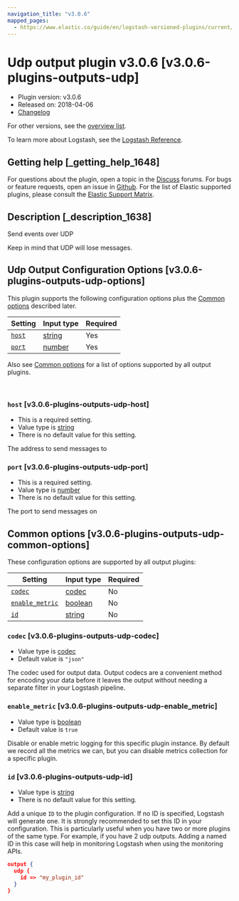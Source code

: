 ```yaml
---
navigation_title: "v3.0.6"
mapped_pages:
  - https://www.elastic.co/guide/en/logstash-versioned-plugins/current/v3.0.6-plugins-outputs-udp.html
---
```


# Udp output plugin v3.0.6 [v3.0.6-plugins-outputs-udp]


* Plugin version: v3.0.6
* Released on: 2018-04-06
* [Changelog](https://github.com/logstash-plugins/logstash-output-udp/blob/v3.0.6/CHANGELOG.md)

For other versions, see the [overview list](output-udp-index.md).

To learn more about Logstash, see the [Logstash Reference](logstash://reference/index.md).

## Getting help [_getting_help_1648]

For questions about the plugin, open a topic in the [Discuss](http://discuss.elastic.co) forums. For bugs or feature requests, open an issue in [Github](https://github.com/logstash-plugins/logstash-output-udp). For the list of Elastic supported plugins, please consult the [Elastic Support Matrix](https://www.elastic.co/support/matrix#matrix_logstash_plugins).


## Description [_description_1638]

Send events over UDP

Keep in mind that UDP will lose messages.


## Udp Output Configuration Options [v3.0.6-plugins-outputs-udp-options]

This plugin supports the following configuration options plus the [Common options](v3-0-6-plugins-outputs-udp.md#v3.0.6-plugins-outputs-udp-common-options) described later.

| Setting | Input type | Required |
| --- | --- | --- |
| [`host`](v3-0-6-plugins-outputs-udp.md#v3.0.6-plugins-outputs-udp-host) | [string](logstash://reference/configuration-file-structure.md#string) | Yes |
| [`port`](v3-0-6-plugins-outputs-udp.md#v3.0.6-plugins-outputs-udp-port) | [number](logstash://reference/configuration-file-structure.md#number) | Yes |

Also see [Common options](v3-0-6-plugins-outputs-udp.md#v3.0.6-plugins-outputs-udp-common-options) for a list of options supported by all output plugins.

 

### `host` [v3.0.6-plugins-outputs-udp-host]

* This is a required setting.
* Value type is [string](logstash://reference/configuration-file-structure.md#string)
* There is no default value for this setting.

The address to send messages to


### `port` [v3.0.6-plugins-outputs-udp-port]

* This is a required setting.
* Value type is [number](logstash://reference/configuration-file-structure.md#number)
* There is no default value for this setting.

The port to send messages on



## Common options [v3.0.6-plugins-outputs-udp-common-options]

These configuration options are supported by all output plugins:

| Setting | Input type | Required |
| --- | --- | --- |
| [`codec`](v3-0-6-plugins-outputs-udp.md#v3.0.6-plugins-outputs-udp-codec) | [codec](logstash://reference/configuration-file-structure.md#codec) | No |
| [`enable_metric`](v3-0-6-plugins-outputs-udp.md#v3.0.6-plugins-outputs-udp-enable_metric) | [boolean](logstash://reference/configuration-file-structure.md#boolean) | No |
| [`id`](v3-0-6-plugins-outputs-udp.md#v3.0.6-plugins-outputs-udp-id) | [string](logstash://reference/configuration-file-structure.md#string) | No |

### `codec` [v3.0.6-plugins-outputs-udp-codec]

* Value type is [codec](logstash://reference/configuration-file-structure.md#codec)
* Default value is `"json"`

The codec used for output data. Output codecs are a convenient method for encoding your data before it leaves the output without needing a separate filter in your Logstash pipeline.


### `enable_metric` [v3.0.6-plugins-outputs-udp-enable_metric]

* Value type is [boolean](logstash://reference/configuration-file-structure.md#boolean)
* Default value is `true`

Disable or enable metric logging for this specific plugin instance. By default we record all the metrics we can, but you can disable metrics collection for a specific plugin.


### `id` [v3.0.6-plugins-outputs-udp-id]

* Value type is [string](logstash://reference/configuration-file-structure.md#string)
* There is no default value for this setting.

Add a unique `ID` to the plugin configuration. If no ID is specified, Logstash will generate one. It is strongly recommended to set this ID in your configuration. This is particularly useful when you have two or more plugins of the same type. For example, if you have 2 udp outputs. Adding a named ID in this case will help in monitoring Logstash when using the monitoring APIs.

```json
output {
  udp {
    id => "my_plugin_id"
  }
}
```



